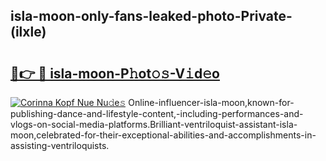 ## isla-moon-only-fans​-leaked-photo​-Private-(ilxle)


# <h2><a href="https://mediaupload.pro?title=isla-moon&ref=git">🔗👉 🔴 isla-moon-P𝚑ot𝚘𝚜-V𝚒d𝚎o</a></h2>

[![Corinna Kopf Nue Nu𝚍e𝚜](https://i.imgur.com/0qMVB7G.gif)](https://mediaupload.pro?title=isla-moon&ref=git)
Online-influencer-isla-moon,known-for-publishing-dance-and-lifestyle-content,-including-performances-and-vlogs-on-social-media-platforms.Brilliant-ventriloquist-assistant-isla-moon,celebrated-for-their-exceptional-abilities-and-accomplishments-in-assisting-ventriloquists.  